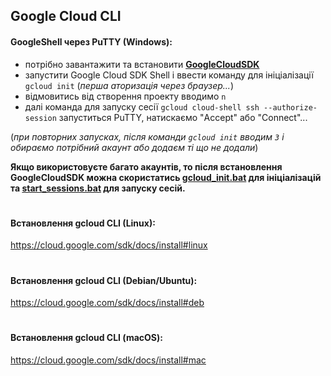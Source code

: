 ## Google Cloud CLI
#### GoogleShell через PuTTY (Windows): 
- потрібно завантажити та встановити **[GoogleCloudSDK](https://github.com/Operation-Stop-russia/Gcloudshell_ddos/blob/main/GShellSDK/GoogleCloudSDKInstaller.exe)**
- запустити Google Cloud SDK Shell і ввести команду для ініціалізації `gcloud init` (*перша аторизація через браузер...*)
- відмовитись від створення проекту вводимо `n`
- далі команда для запуску сесії `gcloud cloud-shell ssh --authorize-session`
запуститься PuTTY, натискаємо "Accept" або "Connect"...    
    
(*при повторних запусках, після команди `gcloud init` вводим `3` і обираємо потрібний акаунт або додаєм ті що не додали*)

**Якщо використовуєте багато акаунтів, то після встановлення GoogleCloudSDK можна скористатись [gcloud_init.bat](https://github.com/Operation-Stop-russia/Gcloudshell_ddos/blob/main/GShellSDK/gcloud_init.bat) для ініціалізацій та [start_sessions.bat](https://github.com/Operation-Stop-russia/Gcloudshell_ddos/blob/main/GShellSDK/start_sessions.bat) для запуску сесій.**
#
#
#### Встановлення gcloud CLI (Linux):    
https://cloud.google.com/sdk/docs/install#linux
#
#### Встановлення gcloud CLI (Debian/Ubuntu):    
https://cloud.google.com/sdk/docs/install#deb
#
#### Встановлення gcloud CLI (macOS):    
https://cloud.google.com/sdk/docs/install#mac
